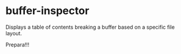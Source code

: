 buffer-inspector
================

Displays a table of contents breaking a buffer based on a specific file layout.

Prepara!!!
